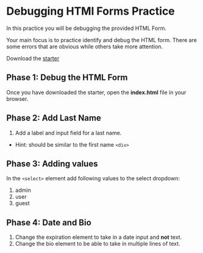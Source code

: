 # Debugging HTMl Forms Practice

In this practice you will be debugging the provided HTML Form.

Your main focus is to practice identify and debug the HTML form. There are some
errors that are obvious while others take more attention.

Download the [starter]

## Phase 1: Debug the HTML Form

Once you have downloaded the starter, open the __index.html__ file in your
browser.

## Phase 2: Add Last Name

1. Add a label and input field for a last name.
- Hint: should be similar to the first name `<div>`

## Phase 3: Adding values

In the `<select>` element add following values to the select dropdown:
1. admin
2. user
3. guest

## Phase 4: Date and Bio

1. Change the expiration element to take in a date input and **not** text.
2. Change the bio element to be able to take in multiple lines of text.

[starter]: https://github.com/appacademy-starters/html-forms-debugging
